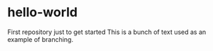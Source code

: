 # hello-world
First repository just to get started
This is a bunch of text used as an example of branching.
